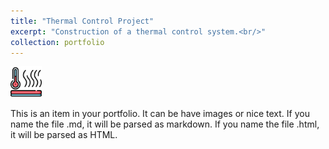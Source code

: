 ```yaml
---
title: "Thermal Control Project"
excerpt: "Construction of a thermal control system.<br/>"
collection: portfolio
---
```


<img src='/images/thermal.png' width="50" height="50">

This is an item in your portfolio. It can be have images or nice text. If you name the file .md, it will be parsed as markdown. If you name the file .html, it will be parsed as HTML. 
